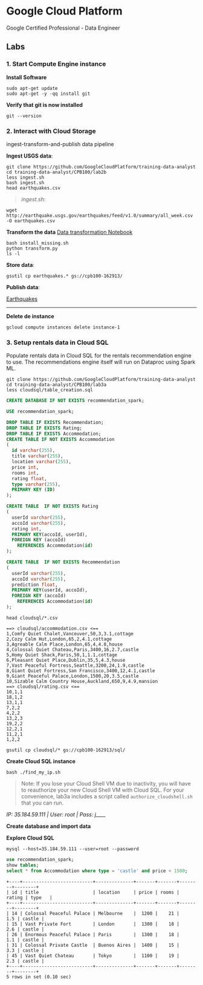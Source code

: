 # Google Cloud Platform
Google Certified Professional - Data Engineer 

## Labs

### 1. Start Compute Engine instance

**Install Software**

```
sudo apt-get update
sudo apt-get -y -qq install git
```

**Verify that git is now installed**

```
git --version
```
### 2. Interact with Cloud Storage

ingest-transform-and-publish data pipeline
 
**Ingest USGS data**:

```
git clone https://github.com/GoogleCloudPlatform/training-data-analyst
cd training-data-analyst/CPB100/lab2b
less ingest.sh
bash ingest.sh
head earthquakes.csv
```
> *ingest.sh*:

```
wget http://earthquake.usgs.gov/earthquakes/feed/v1.0/summary/all_week.csv -O earthquakes.csv
```

**Transform the data**
[Data transformation Notebook](https://github.com/GoogleCloudPlatform/datalab-samples/blob/master/basemap/earthquakes.ipynb)

```
bash install_missing.sh
python transform.py
ls -l
```
**Store data**:

```
gsutil cp earthquakes.* gs://cpb100-162913/
```
**Publish data**:

[Earthquakes](https://storage.googleapis.com/cpb100-162913/earthquakes.htm)

---

**Delete de instance**

```
gcloud compute instances delete instance-1
```

### 3. Setup rentals data in Cloud SQL

Populate rentals data in Cloud SQL for the rentals recommendation engine to use. The recommendations engine itself will run on Dataproc using Spark ML.

```
git clone https://github.com/GoogleCloudPlatform/training-data-analyst
cd training-data-analyst/CPB100/lab3a
less cloudsql/table_creation.sql
```

```sql
CREATE DATABASE IF NOT EXISTS recommendation_spark;

USE recommendation_spark;

DROP TABLE IF EXISTS Recommendation;
DROP TABLE IF EXISTS Rating;
DROP TABLE IF EXISTS Accommodation;
CREATE TABLE IF NOT EXISTS Accommodation
(
  id varchar(255),
  title varchar(255),
  location varchar(255),
  price int,
  rooms int,
  rating float,
  type varchar(255),
  PRIMARY KEY (ID)
);

CREATE TABLE  IF NOT EXISTS Rating
(
  userId varchar(255),
  accoId varchar(255),
  rating int,
  PRIMARY KEY(accoId, userId),
  FOREIGN KEY (accoId) 
    REFERENCES Accommodation(id)
);

CREATE TABLE  IF NOT EXISTS Recommendation
(
  userId varchar(255),
  accoId varchar(255),
  prediction float,
  PRIMARY KEY(userId, accoId),
  FOREIGN KEY (accoId) 
    REFERENCES Accommodation(id)
);

```

```
head cloudsql/*.csv
```

```
==> cloudsql/accommodation.csv <==
1,Comfy Quiet Chalet,Vancouver,50,3,3.1,cottage
2,Cozy Calm Hut,London,65,2,4.1,cottage
3,Agreable Calm Place,London,65,4,4.8,house
4,Colossal Quiet Chateau,Paris,3400,16,2.7,castle
5,Homy Quiet Shack,Paris,50,1,1.1,cottage
6,Pleasant Quiet Place,Dublin,35,5,4.3,house
7,Vast Peaceful Fortress,Seattle,3200,24,1.9,castle
8,Giant Quiet Fortress,San Francisco,3400,12,4.1,castle
9,Giant Peaceful Palace,London,1500,20,3.5,castle
10,Sizable Calm Country House,Auckland,650,9,4.9,mansion
==> cloudsql/rating.csv <==
10,1,1
18,1,2
13,1,1
7,2,2
4,2,2
13,2,3
19,2,2
12,2,1
11,2,1
1,2,2
```

```
gsutil cp cloudsql/* gs://cpb100-162913/sql/
```

**Create Cloud SQL instance**

```
bash ./find_my_ip.sh
```

> Note: If you lose your Cloud Shell VM due to inactivity, you will have to reauthorize your new Cloud Shell VM with Cloud SQL. For your convenience, lab3a includes a script called `authorize_cloudshell.sh` that you can run.

*IP: 35.184.59.111 | User: root | Pass: j____*

**Create database and import data**

**Explore Cloud SQL**

```
mysql --host=35.184.59.111 --user=root --password
```

```sql
use recommendation_spark;
show tables;
select * from Accommodation where type = 'castle' and price < 1500;
```

```
+----+--------------------------+--------------+-------+-------+--------+--------+
| id | title                    | location     | price | rooms | rating | type   |
+----+--------------------------+--------------+-------+-------+--------+--------+
| 14 | Colossal Peaceful Palace | Melbourne    |  1200 |    21 |    1.5 | castle |
| 15 | Vast Private Fort        | London       |  1300 |    18 |    2.6 | castle |
| 26 | Enormous Peaceful Palace | Paris        |  1300 |    18 |    1.1 | castle |
| 31 | Colossal Private Castle  | Buenos Aires |  1400 |    15 |    3.3 | castle |
| 45 | Vast Quiet Chateau       | Tokyo        |  1100 |    19 |    2.3 | castle |
+----+--------------------------+--------------+-------+-------+--------+--------+
5 rows in set (0.10 sec)

```